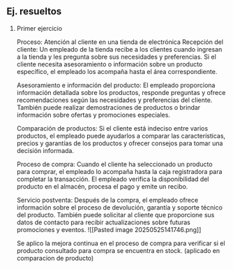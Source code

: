 ## Ej. resueltos

1. Primer ejercicio
	
	Proceso: Atención al cliente en una tienda de electrónica
	Recepción del cliente: Un empleado de la tienda recibe a los clientes cuando ingresan a la tienda y les pregunta sobre sus necesidades y preferencias. Si el cliente necesita asesoramiento o información sobre un producto específico, el empleado los acompaña hasta el área correspondiente.
	
	Asesoramiento e información del producto: El empleado proporciona información detallada sobre los productos, responde preguntas y ofrece recomendaciones según las necesidades y preferencias del cliente. También puede realizar demostraciones de productos o brindar información sobre ofertas y promociones especiales.
	
	Comparación de productos: Si el cliente está indeciso entre varios productos, el empleado puede ayudarlos a comparar las características, precios y garantías de los productos y ofrecer consejos para tomar una decisión informada.
	
	Proceso de compra: Cuando el cliente ha seleccionado un producto para comprar, el empleado lo acompaña hasta la caja registradora para completar la transacción. El empleado verifica la disponibilidad del producto en el almacén, procesa el pago y emite un recibo.
	
	Servicio postventa: Después de la compra, el empleado ofrece información sobre el proceso de devolución, garantía y soporte técnico del producto. También puede solicitar al cliente que proporcione sus datos de contacto para recibir actualizaciones sobre futuras promociones y eventos.
	![[Pasted image 20250525141746.png]]
	
	Se aplico la mejora continua en el proceso de compra para verificar si el producto consultado para compra se encuentra en stock. (aplicado en comparacion de producto)